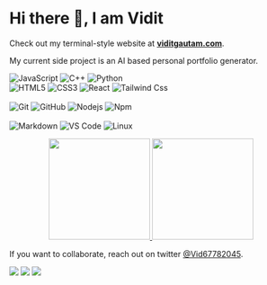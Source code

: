 # Hi there 👋, I am Vidit

Check out my terminal-style website at **[viditgautam.com](https://viditgautam.com)**.

My current side project is an AI based personal portfolio generator.

![JavaScript](https://img.shields.io/badge/-JavaScript-%23F7DF1C?style=for-the-badge&logo=javascript&logoColor=000000&labelColor=%23F7DF1C&color=%23FFCE5A)
![C++](https://img.shields.io/badge/C%2B%2B-00599C?style=for-the-badge&logo=c%2B%2B&logoColor=white)
![Python](http://img.shields.io/badge/-Python-3776AB?style=for-the-badge&logo=python&logoColor=ffffff)
<br>
![HTML5](https://img.shields.io/badge/-HTML5-%23E44D27?style=for-the-badge&logo=html5&logoColor=ffffff)
![CSS3](https://img.shields.io/badge/-CSS3-%231572B6?style=for-the-badge&logo=css3)
![React](https://img.shields.io/badge/-React-61DAFB?style=for-the-badge&logo=react&logoColor=ffffff)
![Tailwind Css](https://img.shields.io/badge/Tailwind_CSS-38B2AC?style=for-the-badge&logo=tailwind-css&logoColor=white)
</br>
<br>
![Git](https://img.shields.io/badge/-Git-%23F05032?style=for-the-badge&logo=git&logoColor=%23ffffff)
![GitHub](https://img.shields.io/badge/-GitHub-181717?style=for-the-badge&logo=github)
![Nodejs](https://img.shields.io/badge/-Nodejs-339933?style=for-the-badge&logo=Node.js&logoColor=ffffff)
![Npm](https://img.shields.io/badge/-npm-CB3837?style=for-the-badge&logo=npm)
</br>
<br>
![Markdown](https://img.shields.io/badge/Markdown-000000?style=for-the-badge&logo=markdown&logoColor=white)
![VS Code](http://img.shields.io/badge/-VS%20Code-007ACC?style=for-the-badge&logo=visual-studio-code&logoColor=ffffff)
![Linux](http://img.shields.io/badge/-Linux-0078D6?style=for-the-badge&logo=linux&logoColor=ffffff)
</br>

<p align="center">
<a href="github.com/kickthevidit">
<img height="180em" src="https://github-readme-stats-eight-theta.vercel.app/api?username=kickthevidit&show_icons=true&theme=dracula&include_all_commits=true&count_private=true"/>
<img height="180em" src="https://github-readme-stats-eight-theta.vercel.app/api/top-langs/?username=kickthevidit&layout=compact&langs_count=8&theme=dracula"/>
</a>
</p>

If you want to collaborate, reach out on twitter [@Vid67782045](https://twitter.com/Vid67782045).

<a href="https://linkedin.com/in/viditg"><img src="https://img.shields.io/badge/-kickthevidit-0077B5?style=flat&logo=Linkedin&logoColor=white"/></a>
<a href="mailto:vgautam2@illinois.edu"><img src="https://img.shields.io/badge/-vgautam2@illinois.edu-D14836?style=flat&logo=Gmail&logoColor=white"/></a>
<a href="https://twitter.com/Vid67782045"><img src="https://img.shields.io/badge/-@kickthevidit-1877F2?style=flat&logo=Twitter&logoColor=white"/></a>


<!--
**kickthevidit/kickthevidit** is a ✨ _special_ ✨ repository because its `README.md` (this file) appears on your GitHub profile.

Here are some ideas to get you started:

- 🔭 I’m currently working on ...
- 🌱 I’m currently learning ...
- 👯 I’m looking to collaborate on ...
- 🤔 I’m looking for help with ...
- 💬 Ask me about ...
- 📫 How to reach me: ...
- 😄 Pronouns: ...
- ⚡ Fun fact: ...
-->


